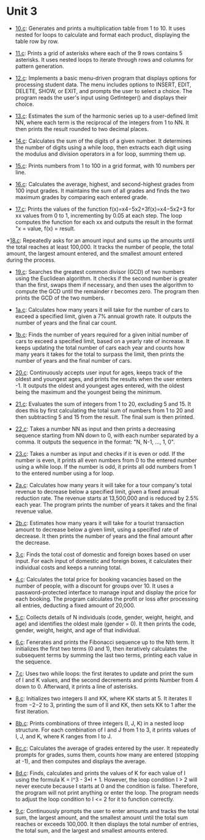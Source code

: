 # Unit 3
* [10.c](./10.c): Generates and prints a multiplication table from 1 to 10. It uses nested for loops to calculate and format each product, displaying the table row by row.

* [11.c](./11.c): Prints a grid of asterisks where each of the 9 rows contains 5 asterisks. It uses nested loops to iterate through rows and columns for pattern generation.

* [12.c](./12.c): Implements a basic menu-driven program that displays options for processing student data. The menu includes options to INSERT, EDIT, DELETE, SHOW, or EXIT, and prompts the user to select a choice. The program reads the user's input using GetInteger() and displays their choice.

* [13.c](./13.c): Estimates the sum of the harmonic series up to a user-defined limit NN, where each term is the reciprocal of the integers from 1 to NN. It then prints the result rounded to two decimal places.

* [14.c](./14.c): Calculates the sum of the digits of a given number. It determines the number of digits using a while loop, then extracts each digit using the modulus and division operators in a for loop, summing them up.

* [15.c](./15.c): Prints numbers from 1 to 100 in a grid format, with 10 numbers per line.

* [16.c](./16.c): Calculates the average, highest, and second-highest grades from 100 input grades. It maintains the sum of all grades and finds the two maximum grades by comparing each entered grade.

* [17.c](./17.c): Prints the values of the function f(x)=x4−5x2+3f(x)=x4−5x2+3 for xx values from 0 to 1, incrementing by 0.05 at each step. The loop computes the function for each xx and outputs the result in the format "x = value, f(x) = result.

*[18.c](./18.c): Repeatedly asks for an amount input and sums up the amounts until the total reaches at least 100,000. It tracks the number of people, the total amount, the largest amount entered, and the smallest amount entered during the process.

* [19.c](./19.c): Searches the greatest common divisor (GCD) of two numbers using the Euclidean algorithm. It checks if the second number is greater than the first, swaps them if necessary, and then uses the algorithm to compute the GCD until the remainder r becomes zero. The program then prints the GCD of the two numbers.

* [1a.c](./1a.c): Calculates how many years it will take for the number of cars to exceed a specified limit, given a 7% annual growth rate. It outputs the number of years and the final car count.

* [1b.c](./1b.c): Finds the number of years required for a given initial number of cars to exceed a specified limit, based on a yearly rate of increase. It keeps updating the total number of cars each year and counts how many years it takes for the total to surpass the limit, then prints the number of years and the final number of cars.

* [20.c](./20.c): Continuously accepts user input for ages, keeps track of the oldest and youngest ages, and prints the results when the user enters -1. It outputs the oldest and youngest ages entered, with the oldest being the maximum and the youngest being the minimum.

* [21.c](./21.c): Evaluates the sum of integers from 1 to 20, excluding 5 and 15. It does this by first calculating the total sum of numbers from 1 to 20 and then subtracting 5 and 15 from the result. The final sum is then printed.

* [22.c](./22.c): Τakes a number NN as input and then prints a decreasing sequence starting from NN down to 0, with each number separated by a comma. It outputs the sequence in the format: "N, N-1, ..., 1, 0".

* [23.c](./23.c): Takes a number as input and checks if it is even or odd. If the number is even, it prints all even numbers from 0 to the entered number using a while loop. If the number is odd, it prints all odd numbers from 1 to the entered number using a for loop.

* [2a.c](./2a.c): Calculates how many years it will take for a tour company's total revenue to decrease below a specified limit, given a fixed annual reduction rate. The revenue starts at 13,500,000 and is reduced by 2.5% each year. The program prints the number of years it takes and the final revenue value.

* [2b.c](./2b.c): Estimates how many years it will take for a tourist transaction amount to decrease below a given limit, using a specified rate of decrease. It then prints the number of years and the final amount after the decrease.

* [3.c](./3.c): Finds the total cost of domestic and foreign boxes based on user input. For each input of domestic and foreign boxes, it calculates their individual costs and keeps a running total.

* [4.c](./4.c): Calculates the total price for booking vacancies based on the number of people, with a discount for groups over 10. It uses a password-protected interface to manage input and display the price for each booking. The program calculates the profit or loss after processing all entries, deducting a fixed amount of 20,000.

* [5.c](./5.c): Collects details of N individuals (code, gender, weight, height, and age) and identifies the oldest male (gender = 0). It then prints the code, gender, weight, height, and age of that individual.

* [6.c](./6.c): Γenerates and prints the Fibonacci sequence up to the Nth term. It initializes the first two terms (0 and 1), then iteratively calculates the subsequent terms by summing the last two terms, printing each value in the sequence.

* [7.c](./7.c): Uses two while loops: the first iterates to update and print the sum of I and K values, and the second decrements and prints Number from 4 down to 0. Afterward, it prints a line of asterisks.

* [8.c](./8.c): Initializes two integers II and KK, where KK starts at 5. It iterates II from −2−2 to 3, printing the sum of II and KK, then sets KK to 1 after the first iteration.

* [8b.c](./8b.c): Prints combinations of three integers (I, J, K) in a nested loop structure. For each combination of I and J from 1 to 3, it prints values of I, J, and K, where K ranges from I to J.

* [8c.c](./8c.c): Calculates the average of grades entered by the user. It repeatedly prompts for grades, sums them, counts how many are entered (stopping at -1), and then computes and displays the average.

* [8d.c](./8d.c): Finds, calculates and prints the values of K for each value of I using the formula K = I^3 - 3*I + 1. However, the loop condition I > 2 will never execute because I starts at 0 and the condition is false. Therefore, the program will not print anything or enter the loop. The program needs to adjust the loop condition to I <= 2 for it to function correctly.

* [9.c](./9.c): Continuously prompts the user to enter amounts and tracks the total sum, the largest amount, and the smallest amount until the total sum reaches or exceeds 100,000. It then displays the total number of entries, the total sum, and the largest and smallest amounts entered.
